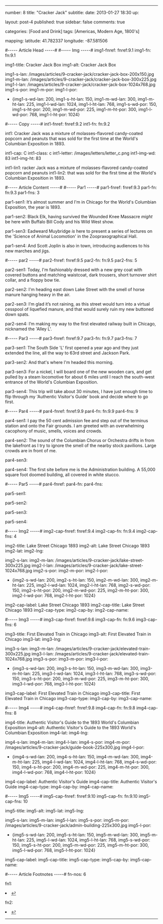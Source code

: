 ---

number: 8
title: "Cracker Jack"
subtitle: 
date: 2013-01-27 18:30
up:

layout: post-4
published: true
sidebar: false
comments: true

categories: [Food and Drink]
tags: [Americas, Modern Age, 1800's]

mapping:
 latitude: 41.782337
 longitude: -87.581506


#----- Article Head -----#
#----- Img -----#
img1-fnref: fnref:9.1
img1-fn: fn:9.1

img1-title: Cracker Jack Box
img1-alt: Cracker Jack Box

img1-s-lan: /images/articles/9-cracker-jack/cracker-jack-box-200x150.jpg
img1-m-lan: /images/articles/9-cracker-jack/cracker-jack-box-300x225.jpg
img1-l-lan: /images/articles/9-cracker-jack/cracker-jack-box-1024x768.jpg
img1-s-por: 
img1-m-por:	
img1-l-por: 

- {img1-s-wd-lan: 200, img1-s-ht-lan: 150, img1-m-wd-lan: 300, img1-m-ht-lan: 225, img1-l-wd-lan: 1024, img1-l-ht-lan: 768, img1-s-wd-por: 150, img1-s-ht-por: 200, img1-m-wd-por: 225, img1-m-ht-por: 300, img1-l-wd-por: 768, img1-l-ht-por: 1024}

#----- Copy -----#
int1-fnref: fnref:9.2
int1-fn: fn:9.2

int1: Cracker Jack was a mixture of molasses-flavored candy-coated popcorn and peanuts that was sold for the first time at the World's Columbian Exposition in 1893.

int1-cap: C
int1-class: c
int1-letter: /images/letters/letter_c.png
int1-img-wd: 83
int1-img-ht: 83

int1-lin1: racker Jack was a mixture of molasses-flavored candy-coated popcorn and peanuts
int1-lin2: that was sold for the first time at the World's Columbian Exposition in 1893.

#----- Article Content -----#
#----- Par1 -----#
par1-fnref: fnref:9.3
par1-fn: fn:9.3
par1-fns: 3

par1-sen1: It’s almost summer and I'm in Chicago for the World's Columbian Exposition, the year is 1893.

par1-sen2: Black Elk, having survived the Wounded Knee Massacre <em>might</em> be here with Buffalo Bill Cody and his Wild West show.

par1-sen3: Eadweard Muybridge <em>is</em> here to present a series of lectures on the 'Science of Animal Locomotion' in the Zoopraxographical Hall.

par1-sen4: And Scott Joplin is also in town, introducing audiences to his new marches and jigs.


#----- par2 -----#
par2-fnref: fnref:9.5
par2-fn: fn:9.5
par2-fns: 5

par2-sen1: Today, I'm fashionably dressed with a new grey coat with covered buttons and matching waistcoat, dark trousers, short turnover shirt collar, and a floppy bow tie.

par2-sen2: I'm heading east down Lake Street with the smell of horse manure hanging heavy in the air. 

par2-sen3: I’m glad it’s not raining, as this street would turn into a virtual cesspool of liquefied manure, and that would surely ruin my new buttoned down spats.

par2-sen4: I’m making my way to the first elevated railway built in Chicago, nicknamed the 'Alley L'.


#----- Par3 -----#
par3-fnref: fnref:9.7
par3-fn: fn:9.7
par3-fns: 7

par3-sen1: The South Side 'L' first opened a year ago and they just extended the line, all the way to 63rd street and Jackson Park.

par3-sen2: And that's where I'm headed this morning.

par3-sen3: For a nickel, I will board one of the new wooden cars, and get pulled by a steam locomotive for about 6 miles until I reach the south-west entrance of the World's Columbian Exposition.

par3-sen4: This trip will take about 30 minutes, I have just enough time to flip through my 'Authentic Visitor's Guide' book and decide where to go first.


#----- Par4 -----#
par4-fnref: fnref:9.9
par4-fn: fn:9.9
par4-fns: 9

par4-sen1: I pay the 50 cent admission fee and step out of the terminus station and onto the Fair grounds. I am greeted with an overwhelming cacophony of music, smells, voices and crowds.

par4-sen2: The sound of the Columbian Chorus or Orchestra drifts in from the lakefront as I try to ignore the smell of the nearby stock pavilions. Large crowds are in front of me.

par4-sen3: 

par4-sen4: The first site before me is the Administration building. A 55,000 square foot doomed building, all covered in white stucco. 


#----- Par5 -----#
par4-fnref: 
par4-fn: 
par4-fns: 

par5-sen1: 

par5-sen2: 

par5-sen3: 

par5-sen4:


#----- Img2 -----#
img2-cap-fnref: fnref:9.4
img2-cap-fn: fn:9.4
img2-cap-fns: 4

img2-title: Lake Street Chicago 1893
img2-alt: Lake Street Chicago 1893
img2-lat: 
img2-lng: 

img2-s-lan: 
img2-m-lan: /images/articles/9-cracker-jack/lake-street-300x225.jpg
img2-l-lan: /images/articles/9-cracker-jack/lake-street-1024x768.jpg
img2-s-por: 
img2-m-por: 
img2-l-por:

- {img2-s-wd-lan: 200, img2-s-ht-lan: 150, img2-m-wd-lan: 300, img2-m-ht-lan: 225, img2-l-wd-lan: 1024, img2-l-ht-lan: 768, img2-s-wd-por: 150, img2-s-ht-por: 200, img2-m-wd-por: 225, img2-m-ht-por: 300, img2-l-wd-por: 768, img2-l-ht-por: 1024}

img2-cap-label: Lake Street Chicago 1893
img2-cap-title: Lake Street Chicago 1893
img2-cap-type: 
img2-cap-by: 
img2-cap-name: 


#----- Img3 -----#
img3-cap-fnref: fnref:9.6
img3-cap-fn: fn:9.6
img3-cap-fns: 6

img3-title: First Elevated Train in Chicago
img3-alt: First Elevated Train in Chicago
img3-lat: 
img3-lng: 

img3-s-lan: 
img3-m-lan: /images/articles/9-cracker-jack/elevated-train-300x225.jpg
img3-l-lan: /images/articles/9-cracker-jack/elevated-train-1024x768.jpg
img3-s-por: 
img3-m-por: 
img3-l-por: 

- {img3-s-wd-lan: 200, img3-s-ht-lan: 150, img3-m-wd-lan: 300, img3-m-ht-lan: 225, img3-l-wd-lan: 1024, img3-l-ht-lan: 768, img3-s-wd-por: 150, img3-s-ht-por: 200, img3-m-wd-por: 225, img3-m-ht-por: 300, img3-l-wd-por: 768, img3-l-ht-por: 1024}

img3-cap-label: First Elevated Train in Chicago
img3-cap-title: First Elevated Train in Chicago
img3-cap-type: 
img3-cap-by: 
img3-cap-name: 


#----- Img4 -----#
img4-cap-fnref: fnref:9.8
img4-cap-fn: fn:9.8
img4-cap-fns: 8

img4-title: Authentic Visitor's Guide to the 1893 World's Columbian Exposition
img4-alt: Authentic Visitor's Guide to the 1893 World's Columbian Exposition
img4-lat: 
img4-lng: 

img4-s-lan: 
img4-m-lan: 
img4-l-lan: 
img4-s-por: 
img4-m-por: /images/articles/9-cracker-jack/guide-book-225x300.jpg
img4-l-por:	

- {img4-s-wd-lan: 200, img4-s-ht-lan: 150, img4-m-wd-lan: 300, img4-m-ht-lan: 225, img4-l-wd-lan: 1024, img4-l-ht-lan: 768, img4-s-wd-por: 150, img4-s-ht-por: 200, img4-m-wd-por: 225, img4-m-ht-por: 300, img4-l-wd-por: 768, img4-l-ht-por: 1024}

img4-cap-label: Authentic Visitor's Guide
img4-cap-title: Authentic Visitor's Guide
img4-cap-type: 
img4-cap-by: 
img4-cap-name: 


#----- Img5 -----#
img5-cap-fnref: fnref:9.10
img5-cap-fn: fn:9.10
img5-cap-fns: 10

img5-title: 
img5-alt: 
img5-lat: 
img5-lng: 

img5-s-lan: 
img5-m-lan: 
img5-l-lan: 
img5-s-por: 
img5-m-por: /images/articles/9-cracker-jack/admin-building-225x300.jpg
img5-l-por:	

- {img5-s-wd-lan: 200, img5-s-ht-lan: 150, img5-m-wd-lan: 300, img5-m-ht-lan: 225, img5-l-wd-lan: 1024, img5-l-ht-lan: 768, img5-s-wd-por: 150, img5-s-ht-por: 200, img5-m-wd-por: 225, img5-m-ht-por: 300, img5-l-wd-por: 768, img5-l-ht-por: 1024}

img5-cap-label: 
img5-cap-title: 
img5-cap-type: 
img5-cap-by: 
img5-cap-name:


#----- Article Footnotes -----#
fn-nos: 6

fn1: <li id="fn:1.1"> <a href="" title=""></a> <a href="#fnref:1.1">&#8617;</a></li>

fn2: <li id="fn:1.2"> <a href="" title=""></a> <a href="#fnref:1.2">&#8617;</a></li>

---
